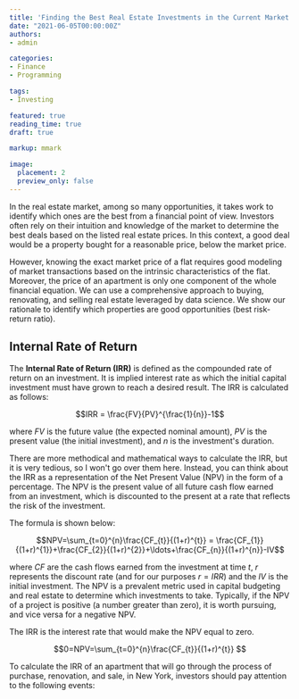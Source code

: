 ```yaml
---
title: 'Finding the Best Real Estate Investments in the Current Market'
date: "2021-06-05T00:00:00Z"
authors:
- admin

categories:
- Finance
- Programming

tags:
- Investing

featured: true
reading_time: true
draft: true

markup: mmark

image:
  placement: 2
  preview_only: false
---
```


In the real estate market, among so many opportunities, it takes work to identify which ones are the best from a financial point of view. Investors often rely on their intuition and knowledge of the market to determine the best deals based on the listed real estate prices. In this context, a good deal would be a property bought for a reasonable price, below the market price.

However, knowing the exact market price of a flat requires good modeling of market transactions based on the intrinsic characteristics of the flat. Moreover, the price of an apartment is only one component of the whole financial equation. We can use a comprehensive approach to buying, renovating, and selling real estate leveraged by data science. We show our rationale to identify which properties are good opportunities (best risk-return ratio).

## Internal Rate of Return

The **Internal Rate of Return (IRR)** is defined as the compounded rate of return on an investment. It is implied interest rate as which the initial capital investment must have grown to reach a desired result. The IRR is calculated as follows:

$$IRR = \frac{FV}{PV}^{\frac{1}{n}}-1$$

where $FV$ is the future value (the expected nominal amount), $PV$ is the present value (the initial investment), and $n$ is the investment's duration. 

There are more methodical and mathematical ways to calculate the IRR, but it is very tedious, so I won't go over them here. Instead, you can think about the IRR as a representation of the Net Present Value (NPV) in the form of a percentage. The NPV is the present value of all future cash flow earned from an investment, which is discounted to the present at a rate that reflects the risk of the investment.

The formula is shown below:

$$NPV=\sum_{t=0}^{n}\frac{CF_{t}}{(1+r)^{t}} = \frac{CF_{1}}{(1+r)^{1}}+\frac{CF_{2}}{(1+r)^{2}}+\ldots+\frac{CF_{n}}{(1+r)^{n}}-IV$$

where $CF$ are the cash flows earned from the investment at time $t$, $r$ represents the discount rate (and for our purposes $r=IRR$) and the $IV$ is the initial investment. The NPV is a prevalent metric used in capital budgeting and real estate to determine which investments to take. Typically, if the NPV of a project is positive (a number greater than zero), it is worth pursuing, and vice versa for a negative NPV.

The IRR is the interest rate that would make the NPV equal to zero.

$$0=NPV=\sum_{t=0}^{n}\frac{CF_{t}}{(1+r)^{t}} $$

To calculate the IRR of an apartment that will go through the process of purchase, renovation, and sale, in New York, investors should pay attention to the following events: